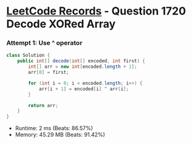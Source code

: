 # [LeetCode Records](../../README.md) - Question 1720 Decode XORed Array

### Attempt 1: Use ^ operator
```java
class Solution {
    public int[] decode(int[] encoded, int first) {
        int[] arr = new int[encoded.length + 1];
        arr[0] = first;

        for (int i = 0; i < encoded.length; i++) {
            arr[i + 1] = encoded[i] ^ arr[i];
        }

        return arr;
    }
}
```
- Runtime: 2 ms (Beats: 86.57%)
- Memory: 45.29 MB (Beats: 91.42%)

<br>
